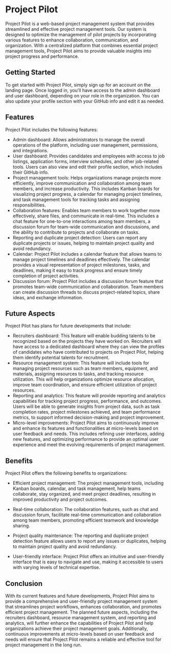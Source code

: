 # Project Pilot

Project Pilot is a web-based project management system that provides streamlined and effective project management tools. Our system is designed to optimize the management of pilot projects by incorporating various features to enhance collaboration, communication, and organization. With a centralized platform that combines essential project management tools, Project Pilot aims to provide valuable insights into project progress and performance.

## Getting Started

To get started with Project Pilot, simply sign up for an account on the landing page. Once logged in, you'll have access to the admin dashboard and user dashboard, depending on your role in the organization. You can also update your profile section with your GitHub info and edit it as needed.

## Features

Project Pilot includes the following features:

- Admin dashboard: Allows administrators to manage the overall operations of the platform, including user management, permissions, and integrations.
- User dashboard: Provides candidates and employees with access to job listings, application forms, interview schedules, and other job-related tools. Users can also view and edit their profile section, which includes their GitHub info.
- Project management tools: Helps organizations manage projects more efficiently, improve communication and collaboration among team members, and increase productivity. This includes Kanban boards for visualizing project progress, a calendar for managing project timelines, and task management tools for tracking tasks and assigning responsibilities.
- Collaboration features: Enables team members to work together more effectively, share files, and communicate in real-time. This includes a chat feature for one-to-one interactions among team members, a discussion forum for team-wide communication and discussions, and the ability to contribute to projects and collaborate on tasks.
- Reporting and duplicate project detection: Users can report any duplicate projects or issues, helping to maintain project quality and avoid redundancy.
- Calendar: Project Pilot includes a calendar feature that allows teams to manage project timelines and deadlines effectively. The calendar provides a visual representation of project milestones, tasks, and deadlines, making it easy to track progress and ensure timely completion of project activities.
- Discussion forum: Project Pilot includes a discussion forum feature that promotes team-wide communication and collaboration. Team members can create discussion threads to discuss project-related topics, share ideas, and exchange information.

## Future Aspects

Project Pilot has plans for future developments that include:

- Recruiters dashboard: This feature will enable budding talents to be recognized based on the projects they have worked on. Recruiters will have access to a dedicated dashboard where they can view the profiles of candidates who have contributed to projects on Project Pilot, helping them identify potential talents for recruitment.
- Resource management system: This feature will include tools for managing project resources such as team members, equipment, and materials, assigning resources to tasks, and tracking resource utilization. This will help organizations optimize resource allocation, improve team coordination, and ensure efficient utilization of project resources.
- Reporting and analytics: This feature will provide reporting and analytics capabilities for tracking project progress, performance, and outcomes. Users will be able to generate insights from project data, such as task completion rates, project milestones achieved, and team performance metrics, to support informed decision-making and project improvement.
- Micro-level improvements: Project Pilot aims to continuously improve and enhance its features and functionalities at micro-levels based on user feedback and needs. This includes refining user interfaces, adding new features, and optimizing performance to provide an optimal user experience and meet the evolving requirements of project management.

## Benefits

Project Pilot offers the following benefits to organizations:


- Efficient project management: The project management tools, including Kanban boards, calendar, and task management, help teams collaborate, stay organized, and meet project deadlines, resulting in improved productivity and project outcomes.

- Real-time collaboration: The collaboration features, such as chat and discussion forum, facilitate real-time communication and collaboration among team members, promoting efficient teamwork and knowledge sharing.

- Project quality maintenance: The reporting and duplicate project detection feature allows users to report any issues or duplicates, helping to maintain project quality and avoid redundancy.

- User-friendly interface: Project Pilot offers an intuitive and user-friendly interface that is easy to navigate and use, making it accessible to users with varying levels of technical expertise.


## Conclusion

With its current features and future developments, Project Pilot aims to provide a comprehensive and user-friendly project management system that streamlines project workflows, enhances collaboration, and promotes efficient project management. The planned future aspects, including the recruiters dashboard, resource management system, and reporting and analytics, will further enhance the capabilities of Project Pilot and help organizations achieve their project management goals. Additionally, continuous improvements at micro-levels based on user feedback and needs will ensure that Project Pilot remains a reliable and effective tool for project management in the long run.